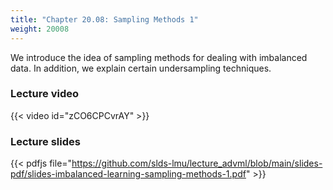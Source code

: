 ```yaml
---
title: "Chapter 20.08: Sampling Methods 1"
weight: 20008
---
```

We introduce the idea of sampling methods for dealing with imbalanced data. In addition, we explain certain undersampling techniques. 
<!--more-->

### Lecture video

{{< video id="zCO6CPCvrAY" >}}

### Lecture slides

{{< pdfjs file="https://github.com/slds-lmu/lecture_advml/blob/main/slides-pdf/slides-imbalanced-learning-sampling-methods-1.pdf" >}}
